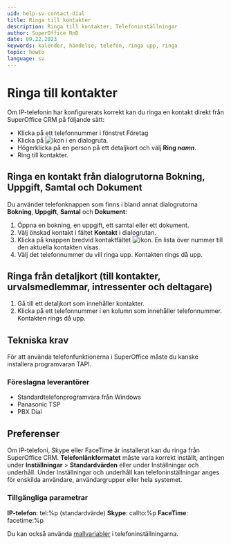 ```yaml
---
uid: help-sv-contact-dial
title: Ringa till kontakter
description: Ringa till kontakter; Telefoninställningar
author: SuperOffice RnD
date: 09.22.2023
keywords: kalender, händelse, telefon, ringa upp, ringa
topic: howto
language: sv
---
```


# Ringa till kontakter

Om IP-telefonin har konfigurerats korrekt kan du ringa en kontakt direkt från SuperOffice CRM på följande sätt:

* Klicka på ett telefonnummer i fönstret Företag
* Klicka på ![ikon][img1] i en dialogruta.
* Högerklicka på en person på ett detaljkort och välj **Ring *namn***.
* Ring till kontakter.

## Ringa en kontakt från dialogrutorna Bokning, Uppgift, Samtal och Dokument

Du använder telefonknappen som finns i bland annat dialogrutorna **Bokning**, **Uppgift**, **Samtal** och **Dokument**:

1. Öppna en bokning, en uppgift, ett samtal eller ett dokument.
2. Välj önskad kontakt i fältet **Kontakt** i dialogrutan.
3. Klicka på knappen bredvid kontaktfältet ![ikon][img1]. En lista över nummer till den aktuella kontakten visas.
4. Välj det telefonnummer du vill ringa upp. Kontakten rings då upp.

## Ringa från detaljkort (till kontakter, urvalsmedlemmar, intressenter och deltagare)

1. Gå till ett detaljkort som innehåller kontakter.
2. Klicka på ett telefonnummer i en kolumn som innehåller telefonnummer. Kontakten rings då upp.

## Tekniska krav

För att använda telefonfunktionerna i SuperOffice måste du kanske installera programvaran TAPI.

### Föreslagna leverantörer

* Standardtelefonprogramvara från Windows
* Panasonic TSP
* PBX Dial

## Preferenser

Om IP-telefoni, Skype eller FaceTime är installerat kan du ringa från SuperOffice CRM. **Telefonlänkformatet** måste vara korrekt inställt, antingen under **Inställningar** > **Standardvärden** eller under Inställningar och underhåll. Under Inställningar och underhåll kan telefoninställningar anges för enskilda användare, användargrupper eller hela systemet.

### Tillgängliga parametrar

**IP-telefon**: tel:%p (standardvärde)
**Skype**: callto:%p
**FaceTime**: facetime:%p

Du kan också använda [mallvariabler][2] i telefoninställningarna.

<!-- Referenced links -->
[2]: ../../document/templates/learn/template-variables.md

<!-- Referenced images -->
[img1]: ../../../../common/icons/phone.png
